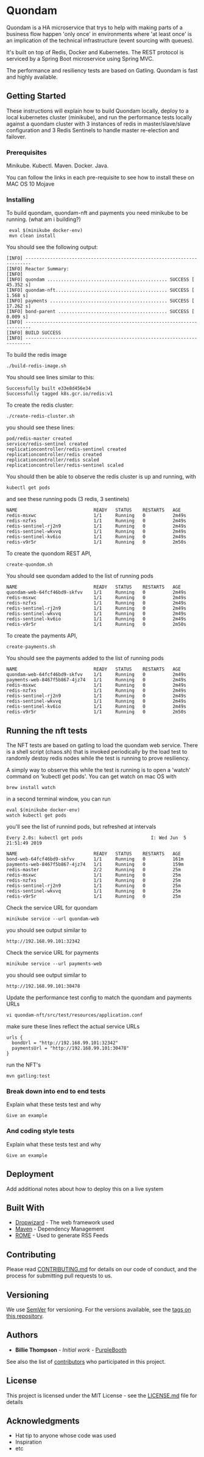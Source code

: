 # Quondam

Quondam is a HA microservice that trys to help with making parts of a business flow happen 'only once' in environments where 'at least once' is an implication of the technical infrastructure (event sourcing with queues).

It's built on top of Redis, Docker and Kubernetes. The REST protocol is serviced by a Spring Boot microservice using Spring MVC.

The performance and resiliency tests are based on Gatling. Quondam is fast and highly available.

## Getting Started

These instructions will explain how to build Quondam locally, deploy to a local kubernetes cluster (minikube), and run the performance tests locally against a quondam cluster with 3 instances of redis in master/slave/slave configuration and 3 Redis Sentinels to handle master re-election and failover. 

### Prerequisites

Minikube.
Kubectl.
Maven.
Docker.
Java.

You can follow the links in each pre-requisite to see how to install these on MAC OS 10 Mojave

### Installing

To build quondam, quondam-nft and payments you need minikube to be running. (what am i building?)

```
 eval $(minikube docker-env)
 mvn clean install
```

You should see the following output:

```
[INFO] ------------------------------------------------------------------------
[INFO] Reactor Summary:
[INFO] 
[INFO] quondam ............................................ SUCCESS [ 45.352 s]
[INFO] quondam-nft......................................... SUCCESS [  1.568 s]
[INFO] payments ........................................... SUCCESS [ 17.262 s]
[INFO] bond-parent ........................................ SUCCESS [  0.009 s]
[INFO] ------------------------------------------------------------------------
[INFO] BUILD SUCCESS
[INFO] ------------------------------------------------------------------------
```

To build the redis image 

```
./build-redis-image.sh
```

You should see lines similar to this:

```
Successfully built e33e8d456e34
Successfully tagged k8s.gcr.io/redis:v1
```

To create the redis cluster:

```
./create-redis-cluster.sh
```

you should see these lines:

```
pod/redis-master created
service/redis-sentinel created
replicationcontroller/redis-sentinel created
replicationcontroller/redis created
replicationcontroller/redis scaled
replicationcontroller/redis-sentinel scaled
```

You should then be able to observe the redis cluster is up and running, with

```
kubectl get pods
```

and see these running pods (3 redis, 3 sentinels)

```
NAME                            READY   STATUS    RESTARTS   AGE
redis-msxwc                     1/1     Running   0          2m49s
redis-nzfxs                     1/1     Running   0          2m49s
redis-sentinel-rj2n9            1/1     Running   0          2m49s
redis-sentinel-wkvvq            1/1     Running   0          2m49s
redis-sentinel-kv6io            1/1     Running   0          2m49s
redis-v9r5r                     1/1     Running   0          2m50s
```

To create the quondom REST API,

```
create-quondom.sh
```

You should see quondam added to the list of running pods

```
NAME                            READY   STATUS    RESTARTS   AGE
quondam-web-64fcf46bd9-skfvv    1/1     Running   0          2m49s
redis-msxwc                     1/1     Running   0          2m49s
redis-nzfxs                     1/1     Running   0          2m49s
redis-sentinel-rj2n9            1/1     Running   0          2m49s
redis-sentinel-wkvvq            1/1     Running   0          2m49s
redis-sentinel-kv6io            1/1     Running   0          2m49s
redis-v9r5r                     1/1     Running   0          2m50s
```

To create the payments API, 

```
create-payments.sh
```

You should see the payments added to the list of running pods

```
NAME                            READY   STATUS    RESTARTS   AGE
quondam-web-64fcf46bd9-skfvv    1/1     Running   0          2m49s
payments-web-8467f5b867-4jz74   1/1     Running   0          2m49s
redis-msxwc                     1/1     Running   0          2m49s
redis-nzfxs                     1/1     Running   0          2m49s
redis-sentinel-rj2n9            1/1     Running   0          2m49s
redis-sentinel-wkvvq            1/1     Running   0          2m49s
redis-sentinel-kv6io            1/1     Running   0          2m49s
redis-v9r5r                     1/1     Running   0          2m50s
```

## Running the nft tests

The NFT tests are based on gatling to load the quondam web service. There is a shell script (chaos.sh) that is invoked periodically by the load test to randomly destoy redis nodes while the test is running to prove resiliency.

A simply way to observe this while the test is running is to open a 'watch' command on 'kubectl get pods'. You can get watch on mac OS with

```
brew install watch
```

in a second terminal window, you can run 

```
eval $(minikube docker-env)
watch kubectl get pods
```

you'll see the list of runnind pods, but refreshed at intervals

```
Every 2.0s: kubectl get pods                         I: Wed Jun  5 21:51:49 2019

NAME                            READY   STATUS    RESTARTS   AGE
bond-web-64fcf46bd9-skfvv       1/1     Running   0          161m
payments-web-8467f5b867-4jz74   1/1     Running   0          159m
redis-master                    2/2     Running   0          25m
redis-msxwc                     1/1     Running   0          25m
redis-nzfxs                     1/1     Running   0          25m
redis-sentinel-rj2n9            1/1     Running   0          25m
redis-sentinel-wkvvq            1/1     Running   0          25m
redis-v9r5r                     1/1     Running   0          25m
```

Check the service URL for quondam 

```
minikube service --url quondam-web
```

you should see output similar to 

```
http://192.168.99.101:32342
```

Check the service URL for payments

```
minikube service --url payments-web
```

you should see output similar to 

```
http://192.168.99.101:30478
```

Update the performance test config to match the quondam and payments URLs

```
vi quondam-nft/src/test/resources/application.conf
```

make sure these lines reflect the actual service URLs

```
urls {
  bondUrl = "http://192.168.99.101:32342"
  paymentsUrl = "http://192.168.99.101:30478"
}  
```

run the NFT's

```
mvn gatling:test
```

### Break down into end to end tests

Explain what these tests test and why

```
Give an example
```

### And coding style tests

Explain what these tests test and why

```
Give an example
```

## Deployment

Add additional notes about how to deploy this on a live system

## Built With

* [Dropwizard](http://www.dropwizard.io/1.0.2/docs/) - The web framework used
* [Maven](https://maven.apache.org/) - Dependency Management
* [ROME](https://rometools.github.io/rome/) - Used to generate RSS Feeds

## Contributing

Please read [CONTRIBUTING.md](https://gist.github.com/PurpleBooth/b24679402957c63ec426) for details on our code of conduct, and the process for submitting pull requests to us.

## Versioning

We use [SemVer](http://semver.org/) for versioning. For the versions available, see the [tags on this repository](https://github.com/your/project/tags). 

## Authors

* **Billie Thompson** - *Initial work* - [PurpleBooth](https://github.com/PurpleBooth)

See also the list of [contributors](https://github.com/your/project/contributors) who participated in this project.

## License

This project is licensed under the MIT License - see the [LICENSE.md](LICENSE.md) file for details

## Acknowledgments

* Hat tip to anyone whose code was used
* Inspiration
* etc

